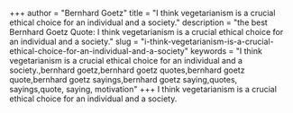 +++
author = "Bernhard Goetz"
title = "I think vegetarianism is a crucial ethical choice for an individual and a society."
description = "the best Bernhard Goetz Quote: I think vegetarianism is a crucial ethical choice for an individual and a society."
slug = "i-think-vegetarianism-is-a-crucial-ethical-choice-for-an-individual-and-a-society"
keywords = "I think vegetarianism is a crucial ethical choice for an individual and a society.,bernhard goetz,bernhard goetz quotes,bernhard goetz quote,bernhard goetz sayings,bernhard goetz saying,quotes, sayings,quote, saying, motivation"
+++
I think vegetarianism is a crucial ethical choice for an individual and a society.
